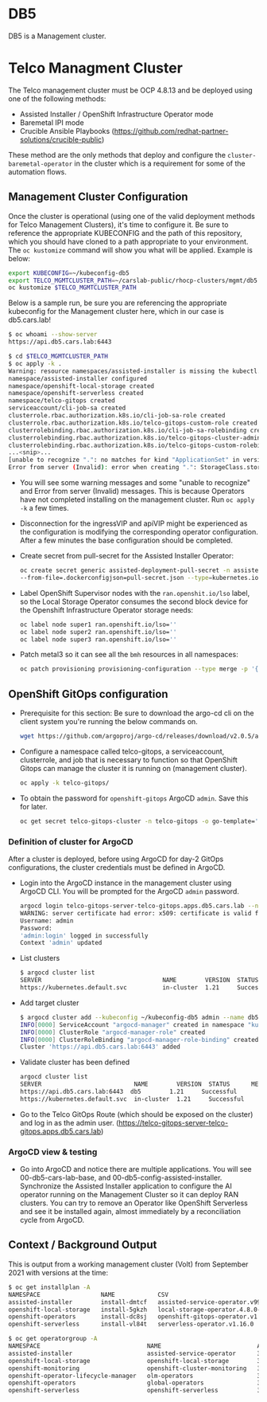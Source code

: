 # DB5

DB5 is a Management cluster.

# Telco Managment Cluster

The Telco management cluster must be OCP 4.8.13 and be deployed using one of the following methods:
- Assisted Installer / OpenShift Infrastructure Operator mode
- Baremetal IPI mode
- Crucible Ansible Playbooks (https://github.com/redhat-partner-solutions/crucible-public)

These method are the only methods that deploy and configure the `cluster-baremetal-operator` in the cluster which is a requirement for some of the automation flows.

## Management Cluster Configuration

Once the cluster is operational (using one of the valid deployment methods for Telco Management Clusters), it's time to configure it.  Be sure to reference the appropriate KUBECONFIG and the path of this repository, which you should have cloned to a path appropriate to your environment.  The `oc kustomize` command will show you what will be applied.  Example is below:

```bash
export KUBECONFIG=~/kubeconfig-db5
export TELCO_MGMTCLUSTER_PATH=~/carslab-public/rhocp-clusters/mgmt/db5.cars.lab
oc kustomize $TELCO_MGMTCLUSTER_PATH
```

Below is a sample run, be sure you are referencing the appropriate kubeconfig for the Management cluster here, which in our case is db5.cars.lab!

```bash
$ oc whoami --show-server
https://api.db5.cars.lab:6443

$ cd $TELCO_MGMTCLUSTER_PATH
$ oc apply -k .
Warning: resource namespaces/assisted-installer is missing the kubectl.kubernetes.io/last-applied-configuration annotation which is required by oc apply. oc apply should only be used on resources created declaratively by either oc create --save-config or oc apply. The missing annotation will be patched automatically.
namespace/assisted-installer configured
namespace/openshift-local-storage created
namespace/openshift-serverless created
namespace/telco-gitops created
serviceaccount/cli-job-sa created
clusterrole.rbac.authorization.k8s.io/cli-job-sa-role created
clusterrole.rbac.authorization.k8s.io/telco-gitops-custom-role created
clusterrolebinding.rbac.authorization.k8s.io/cli-job-sa-rolebinding created
clusterrolebinding.rbac.authorization.k8s.io/telco-gitops-cluster-admin-rolebinding created
clusterrolebinding.rbac.authorization.k8s.io/telco-gitops-custom-rolebinding created
...<snip>...
[unable to recognize ".": no matches for kind "ApplicationSet" in version "argoproj.io/v1alpha1", unable to recognize ".": no matches for kind "ArgoCD" in version "argoproj.io/v1alpha1", unable to recognize ".": no matches for kind "ClusterImageSet" in version "hive.openshift.io/v1", unable to recognize ".": no matches for kind "HiveConfig" in version "hive.openshift.io/v1", unable to recognize ".": no matches for kind "LocalVolume" in version "local.storage.openshift.io/v1", unable to recognize ".": no matches for kind "LocalVolumeDiscovery" in version "local.storage.openshift.io/v1alpha1", unable to recognize ".": no matches for kind "MultiClusterHub" in version "operator.open-cluster-management.io/v1"]
Error from server (Invalid): error when creating ".": StorageClass.storage.k8s.io "lso-filesystemclass" is invalid: provisioner: Required value
```
- You will see some warning messages and some "unable to recognize" and Error from server (Invalid) messages.  This is because Operators have not completed installing on the management cluster.  Run `oc apply -k` a few times.
- Disconnection for the ingressVIP and apiVIP might be experienced as the configuration is modifying the corresponding operator configuration. After a few minutes the base configuration should be completed.

- Create secret from pull-secret for the Assisted Installer Operator:

    ```bash
    oc create secret generic assisted-deployment-pull-secret -n assisted-installer \
    --from-file=.dockerconfigjson=pull-secret.json --type=kubernetes.io/dockerconfigjson
    ```

- Label OpenShift Supervisor nodes with the `ran.openshit.io/lso` label, so the Local Storage Operator consumes the second block device for the Openshift Infrastructure Operator storage needs:
  ```bash
  oc label node super1 ran.openshift.io/lso=''
  oc label node super2 ran.openshift.io/lso=''
  oc label node super3 ran.openshift.io/lso=''
  ```

- Patch metal3 so it can see all the `bmh` resources in all namespaces:
    ```bash
    oc patch provisioning provisioning-configuration --type merge -p '{"spec":{"watchAllNamespaces": true}}'
    ```
## OpenShift GitOps configuration
- Prerequisite for this section: Be sure to download the argo-cd cli on the client system you're running the below commands on.
    ```bash
    wget https://github.com/argoproj/argo-cd/releases/download/v2.0.5/argocd-util-linux-amd64
    ```

- Configure a namespace called telco-gitops, a serviceaccount, clusterrole, and job that is necessary to function so that OpenShift Gitops can manage the cluster it is running on (management cluster).
    ```bash
    oc apply -k telco-gitops/
    ```

- To obtain the password for `openshift-gitops` ArgoCD `admin`.  Save this for later.

    ```bash
    oc get secret telco-gitops-cluster -n telco-gitops -o go-template='{{index .data "admin.password"}}' | base64 -d
    ```

### Definition of cluster for ArgoCD

After a cluster is deployed, before using ArgoCD for day-2 GitOps configurations, the cluster credentials must be defined in ArgoCD.

- Login into the ArgoCD instance in the management cluster using ArgoCD CLI. You will be prompted for the ArgoCD `admin` password.
    ```bash
    argocd login telco-gitops-server-telco-gitops.apps.db5.cars.lab --name admin
    WARNING: server certificate had error: x509: certificate is valid for telco-gitops, telco-gitops-grpc, telco-gitops.telco-gitops.svc.cluster.local, not telco-gitops-server-telco-gitops.apps.db5.cars.lab. Proceed insecurely (y/n)? y
    Username: admin
    Password:
    'admin:login' logged in successfully
    Context 'admin' updated
    ```

- List clusters
    ```bash
    $ argocd cluster list
    SERVER                                  NAME        VERSION  STATUS      MESSAGE
    https://kubernetes.default.svc          in-cluster  1.21     Successful
    ```

- Add target cluster
    ```bash
    $ argocd cluster add --kubeconfig ~/kubeconfig-db5 admin --name db5
    INFO[0000] ServiceAccount "argocd-manager" created in namespace "kube-system"
    INFO[0000] ClusterRole "argocd-manager-role" created    
    INFO[0000] ClusterRoleBinding "argocd-manager-role-binding" created
    Cluster 'https://api.db5.cars.lab:6443' added
    ```

- Validate cluster has been defined
    ```bash
    argocd cluster list
    SERVER                          NAME        VERSION  STATUS      MESSAGE
    https://api.db5.cars.lab:6443  db5        1.21     Successful  
    https://kubernetes.default.svc  in-cluster  1.21     Successful
    ```

- Go to the Telco GitOps Route (which should be exposed on the cluster) and log in as the admin user.
(https://telco-gitops-server-telco-gitops.apps.db5.cars.lab)

### ArgoCD view & testing

- Go into ArgoCD and notice there are multiple applications.  You will see 00-db5-cars-lab-base, and 00-db5-config-assisted-installer.  Synchronize the Assisted Installer application to configure the AI operator running on the Management Cluster so it can deploy RAN clusters.  You can try to remove an Operator like OpenShift Serverless and see it be installed again, almost immediately by a reconciliation cycle from ArgoCD.

## Context / Background Output
This is output from a working management cluster (Volt) from September 2021 with versions at the time:

```bash
$ oc get installplan -A
NAMESPACE                 NAME            CSV                                            APPROVAL    APPROVED
assisted-installer        install-dmtcf   assisted-service-operator.v99.0.0-unreleased   Automatic   true
openshift-local-storage   install-5gkzh   local-storage-operator.4.8.0-202108130208      Automatic   true
openshift-operators       install-dc8sj   openshift-gitops-operator.v1.2.0               Automatic   true
openshift-serverless      install-vl84t   serverless-operator.v1.16.0                    Automatic   true
```
```bash
$ oc get operatorgroup -A
NAMESPACE                              NAME                           AGE
assisted-installer                     assisted-service-operator      38m
openshift-local-storage                openshift-local-storage        38m
openshift-monitoring                   openshift-cluster-monitoring   3h53m
openshift-operator-lifecycle-manager   olm-operators                  3h53m
openshift-operators                    global-operators               3h53m
openshift-serverless                   openshift-serverless           38m
```
